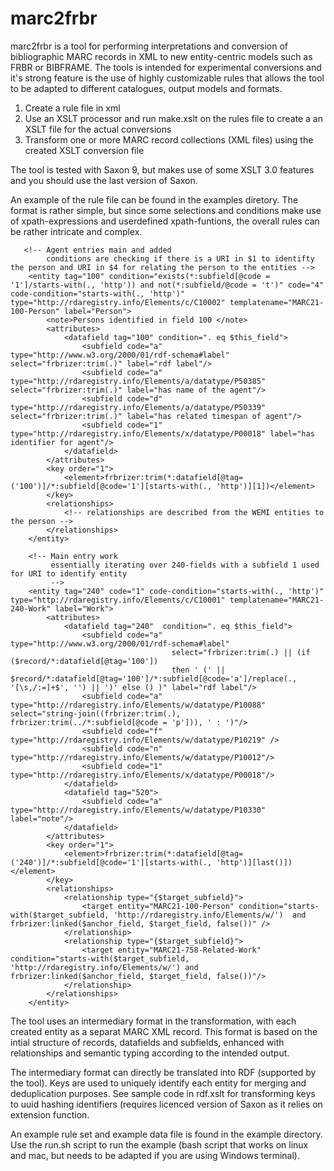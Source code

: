 # marc2frbr

marc2frbr is a tool for performing interpretations and conversion of bibliographic MARC records in XML to new entity-centric models such as FRBR or BIBFRAME. The tools is intended for experimental conversions and it's strong feature is the use of highly customizable rules that allows the tool to be adapted to different catalogues, output models and formats.

1. Create a rule file in xml
1. Use an XSLT processor and run make.xslt on the rules file to create a an XSLT file for the actual conversions
1. Transform one or more MARC record collections (XML files) using the created XSLT conversion file

The tool is tested with Saxon 9, but makes use of some XSLT 3.0 features and you should use the last version of Saxon.

An example of the rule file can be found in the examples diretory. The format is rather simple, but since some selections and conditions make use of xpath-expressions and userdefined xpath-funtions, the overall rules can be rather intricate and complex.
```
   <!-- Agent entries main and added 
        conditions are checking if there is a URI in $1 to identifty the person and URI in $4 for relating the person to the entities -->
    <entity tag="100" condition="exists(*:subfield[@code = '1']/starts-with(., 'http')) and not(*:subfield/@code = 't')" code="4" code-condition="starts-with(., 'http')" type="http://rdaregistry.info/Elements/c/C10002" templatename="MARC21-100-Person" label="Person">
        <note>Persons identified in field 100 </note>
        <attributes>
            <datafield tag="100" condition=". eq $this_field">
                <subfield code="a" type="http://www.w3.org/2000/01/rdf-schema#label" select="frbrizer:trim(.)" label="rdf label"/>
                <subfield code="a" type="http://rdaregistry.info/Elements/a/datatype/P50385" select="frbrizer:trim(.)" label="has name of the agent"/>
                <subfield code="d" type="http://rdaregistry.info/Elements/a/datatype/P50339" select="frbrizer:trim(.)" label="has related timespan of agent"/>
                <subfield code="1" type="http://rdaregistry.info/Elements/x/datatype/P00018" label="has identifier for agent"/>
            </datafield>
        </attributes>
        <key order="1">
            <element>frbrizer:trim(*:datafield[@tag=('100')]/*:subfield[@code='1'][starts-with(., 'http')][1])</element>
        </key>
        <relationships>
            <!-- relationships are described from the WEMI entities to the person -->
        </relationships>
    </entity>
 
    <!-- Main entry work 
         essentially iterating over 240-fields with a subfield 1 used for URI to identify entity
         -->
    <entity tag="240" code="1" code-condition="starts-with(., 'http')" type="http://rdaregistry.info/Elements/c/C10001" templatename="MARC21-240-Work" label="Work">
        <attributes>
            <datafield tag="240"  condition=". eq $this_field">
                <subfield code="a" type="http://www.w3.org/2000/01/rdf-schema#label"
                                    select="frbrizer:trim(.) || (if ($record/*:datafield[@tag='100'])
                                    then ' (' || $record/*:datafield[@tag='100']/*:subfield[@code='a']/replace(., '[\s,/:=]+$', '') || ')' else () )" label="rdf label"/>
                <subfield code="a" type="http://rdaregistry.info/Elements/w/datatype/P10088" select="string-join((frbrizer:trim(.), frbrizer:trim(../*:subfield[@code = 'p'])), ' : ')"/>
                <subfield code="f" type="http://rdaregistry.info/Elements/w/datatype/P10219" />
                <subfield code="n" type="http://rdaregistry.info/Elements/w/datatype/P10012"/>
                <subfield code="1" type="http://rdaregistry.info/Elements/x/datatype/P00018"/>
            </datafield>
            <datafield tag="520">
                <subfield code="a" type="http://rdaregistry.info/Elements/w/datatype/P10330" label="note"/>
            </datafield>
        </attributes>
        <key order="1">
            <element>frbrizer:trim(*:datafield[@tag=('240')]/*:subfield[@code='1'][starts-with(., 'http')][last()])</element>
        </key>
        <relationships>
            <relationship type="{$target_subfield}">
                <target entity="MARC21-100-Person" condition="starts-with($target_subfield, 'http://rdaregistry.info/Elements/w/')  and frbrizer:linked($anchor_field, $target_field, false())" />
            </relationship>
            <relationship type="{$target_subfield}">
                <target entity="MARC21-758-Related-Work" condition="starts-with($target_subfield, 'http://rdaregistry.info/Elements/w/') and frbrizer:linked($anchor_field, $target_field, false())"/>
            </relationship>
        </relationships>
    </entity>
```

The tool uses an intermediary format in the transformation, with each created entity as a separat MARC XML record. This format is based on the intial structure of records, datafields and subfields, enhanced with relationships and semantic typing according to the intended output.


The intermediary format can directly be translated into RDF (supported by the tool). Keys are used to uniquely identify each entity for merging and deduplication purposes. See sample code in rdf.xslt for transforming keys to uuid hashing identifiers (requires licenced version of Saxon as it relies on extension function. 



An example rule set and example data file is found in the example directory. Use the run.sh script to run the example (bash script that works on linux and mac, but needs to be adapted if you are using Windows terminal).
